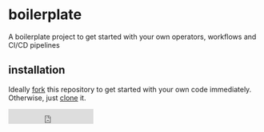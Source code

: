 # boilerplate
A boilerplate project to get started with your own operators, workflows and CI/CD pipelines

## installation
Ideally [fork](https://github.com/claimed-framework/boilerplate/fork) this repository to get started with your own code immediately. Otherwise, just [clone](https://github.com/claimed-framework/boilerplate.git) it. 


<iframe src="https://ghbtns.com/github-btn.html?user=twbs&repo=bootstrap&type=star&count=true&size=large" frameborder="0" scrolling="0" width="170" height="30" title="GitHub"></iframe>
